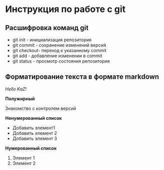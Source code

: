 # Инструкция по работе с git

## Расшифровка команд git

* git init - инициализация репозитория
* git commit - сохранение изменений версий
* git checkout- переход к указанному commit
* git add - добавление изменении в commit
* git status - просмотр состояния репозитория

## Форматирование текста в формате markdown

*Hello KaZ!*

**Полужирный**

Знакомство с контролем версий

**Ненумерованный список**
* Добавить элемент1
* Добавить элемент 2
* Добавить элемент 3

**Нумерованный список**
1. Элемент 1
2. Элемент 2